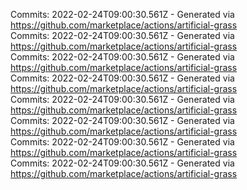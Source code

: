 Commits: 2022-02-24T09:00:30.561Z - Generated via https://github.com/marketplace/actions/artificial-grass
<br>
Commits: 2022-02-24T09:00:30.561Z - Generated via https://github.com/marketplace/actions/artificial-grass
<br>
Commits: 2022-02-24T09:00:30.561Z - Generated via https://github.com/marketplace/actions/artificial-grass
<br>
Commits: 2022-02-24T09:00:30.561Z - Generated via https://github.com/marketplace/actions/artificial-grass
<br>
Commits: 2022-02-24T09:00:30.561Z - Generated via https://github.com/marketplace/actions/artificial-grass
<br>
Commits: 2022-02-24T09:00:30.561Z - Generated via https://github.com/marketplace/actions/artificial-grass
<br>
Commits: 2022-02-24T09:00:30.561Z - Generated via https://github.com/marketplace/actions/artificial-grass
<br>
Commits: 2022-02-24T09:00:30.561Z - Generated via https://github.com/marketplace/actions/artificial-grass
<br>
